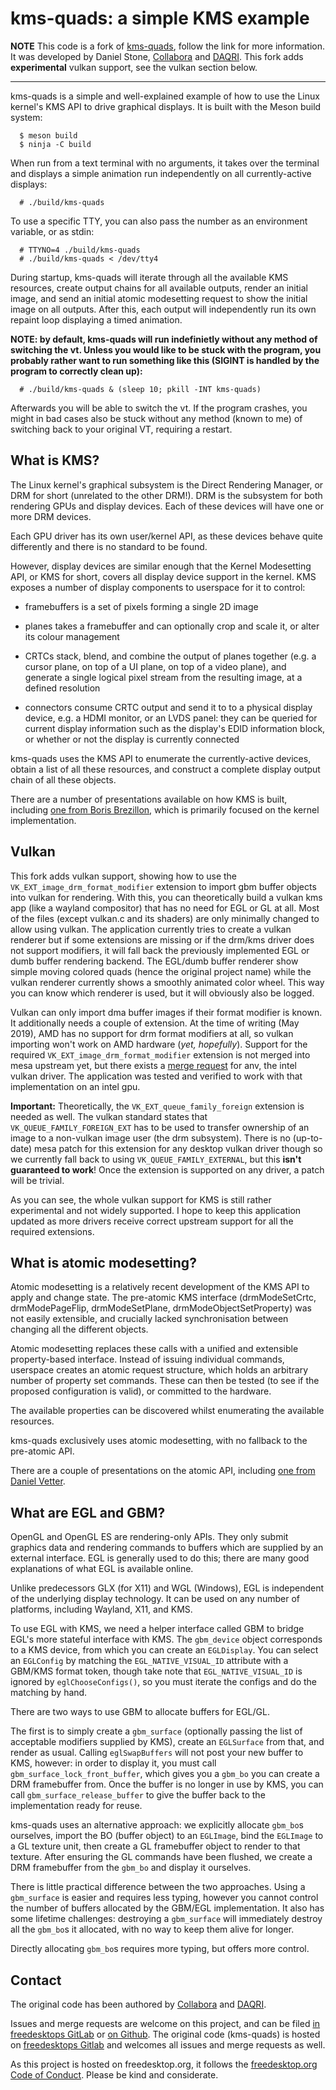 # kms-quads: a simple KMS example

**NOTE** This code is a fork of [kms-quads](https://gitlab.freedesktop.org/daniels/kms-quads),
follow the link for more information.
It was developed by Daniel Stone, [Collabora](https://www.collabora.com)
and [DAQRI](https://www.daqri.com). This fork adds **experimental** vulkan support,
see the vulkan section below.

---

kms-quads is a simple and well-explained example of how to use the Linux
kernel's KMS API to drive graphical displays. It is built with the Meson build
system:
```shell
  $ meson build
  $ ninja -C build
```

When run from a text terminal with no arguments, it takes over the terminal and
displays a simple animation run independently on all currently-active displays:
```shell
  # ./build/kms-quads
```

To use a specific TTY, you can also pass the number as an environment variable,
or as stdin:
```shell
  # TTYNO=4 ./build/kms-quads
  # ./build/kms-quads < /dev/tty4
```

During startup, kms-quads will iterate through all the available KMS resources,
create output chains for all available outputs, render an initial image, and
send an initial atomic modesetting request to show the initial image on all
outputs. After this, each output will independently run its own repaint loop
displaying a timed animation.

**NOTE: by default, kms-quads will run indefinietly without any method
of switching the vt. Unless you would like to be stuck with the program,
you probably rather want to run something like this (SIGINT is handled
by the program to correctly clean up):**
```shell
  # ./build/kms-quads & (sleep 10; pkill -INT kms-quads)
```

Afterwards you will be able to switch the vt. If the program crashes,
you might in bad cases also be stuck without any method (known to me)
of switching back to your original VT, requiring a restart.

## What is KMS?

The Linux kernel's graphical subsystem is the Direct Rendering Manager, or DRM
for short (unrelated to the other DRM!). DRM is the subsystem for both
rendering GPUs and display devices. Each of these devices will have one or
more DRM devices.

Each GPU driver has its own user/kernel API, as these devices behave quite
differently and there is no standard to be found.

However, display devices are similar enough that the Kernel Modesetting API, or
KMS for short, covers all display device support in the kernel. KMS exposes a
number of display components to userspace for it to control:

  * framebuffers is a set of pixels forming a single 2D image

  * planes takes a framebuffer and can optionally crop and scale it, or alter
    its colour management

  * CRTCs stack, blend, and combine the output of planes together (e.g. a
    cursor plane, on top of a UI plane, on top of a video plane), and generate
    a single logical pixel stream from the resulting image, at a defined
    resolution

  * connectors consume CRTC output and send it to to a physical display device,
    e.g. a HDMI monitor, or an LVDS panel: they can be queried for current
    display information such as the display's EDID information block, or
    whether or not the display is currently connected

kms-quads uses the KMS API to enumerate the currently-active devices, obtain a
list of all these resources, and construct a complete display output chain of
all these objects.

There are a number of presentations available on how KMS is built, including
[one from Boris
Brezillon](https://events.static.linuxfound.org/sites/events/files/slides/brezillon-drm-kms.pdf),
which is primarily focused on the kernel implementation.

## Vulkan

This fork adds vulkan support, showing how to use the `VK_EXT_image_drm_format_modifier`
extension to import gbm buffer objects into vulkan for rendering. With
this, you can theoretically build a vulkan kms app (like a wayland compositor)
that has no need for EGL or GL at all.
Most of the files (except vulkan.c and its shaders) are only
minimally changed to allow using vulkan. The application currently
tries to create a vulkan renderer but if some extensions are missing
or if the drm/kms driver does not support modifiers, it will fall
back the previously implemented EGL or dumb buffer rendering backend.
The EGL/dumb buffer renderer show simple moving colored quads (hence
the original project name) while the vulkan renderer currently shows a
smoothly animated color wheel. This way you can know which renderer
is used, but it will obviously also be logged.

Vulkan can only import dma buffer images if their format modifier is known.
It additionally needs a couple of extension. At the time of writing (May 2019),
AMD has no support for drm format modifiers at all, so vulkan importing won't
work on AMD hardware (*yet, hopefully*).
Support for the required `VK_EXT_image_drm_format_modifier`
extension is not merged into mesa upstream yet, but there exists a [merge
request](https://gitlab.freedesktop.org/mesa/mesa/merge_requests/515) for
anv, the intel vulkan driver. The application was tested and verified
to work with that implementation on an intel gpu.

**Important:** Theoretically, the `VK_EXT_queue_family_foreign` extension
is needed as well. The vulkan standard states that `VK_QUEUE_FAMILY_FOREIGN_EXT`
has to be used to transfer ownership of an image to a non-vulkan image
user (the drm subsystem). There is no (up-to-date) mesa patch for this extension
for any desktop vulkan driver though so we currently fall back to using
`VK_QUEUE_FAMILY_EXTERNAL`, but this **isn't guaranteed to work**! Once the
extension is supported on any driver, a patch will be trivial.

As you can see, the whole vulkan support for KMS is still rather experimental
and not widely supported. I hope to keep this application updated as more
drivers receive correct upstream support for all the required extensions.

## What is atomic modesetting?

Atomic modesetting is a relatively recent development of the KMS API to apply
and change state. The pre-atomic KMS interface (drmModeSetCrtc,
drmModePageFlip, drmModeSetPlane, drmModeObjectSetProperty) was not easily
extensible, and crucially lacked synchronisation between changing all the
different objects.

Atomic modesetting replaces these calls with a unified and extensible
property-based interface. Instead of issuing individual commands, userspace
creates an atomic request structure, which holds an arbitrary number of
property set commands. These can then be tested (to see if the proposed
configuration is valid), or committed to the hardware.

The available properties can be discovered whilst enumerating the available
resources.

kms-quads exclusively uses atomic modesetting, with no fallback to the
pre-atomic API.

There are a couple of presentations on the atomic API, including [one from
Daniel Vetter](https://www.youtube.com/watch?v=LjiB_JeDn2M).


## What are EGL and GBM?

OpenGL and OpenGL ES are rendering-only APIs. They only submit graphics data
and rendering commands to buffers which are supplied by an external interface.
EGL is generally used to do this; there are many good explanations of what EGL
is available online.

Unlike predecessors GLX (for X11) and WGL (Windows), EGL is independent of the
underlying display technology. It can be used on any number of platforms,
including Wayland, X11, and KMS.

To use EGL with KMS, we need a helper interface called GBM to bridge EGL's
more stateful interface with KMS. The `gbm_device` object corresponds to a KMS
device, from which you can create an `EGLDisplay`. You can select an
`EGLConfig` by matching the `EGL_NATIVE_VISUAL_ID` attribute with a GBM/KMS
format token, though take note that `EGL_NATIVE_VISUAL_ID` is ignored by
`eglChooseConfigs()`, so you must iterate the configs and do the matching by
hand.

There are two ways to use GBM to allocate buffers for EGL/GL.

The first is to simply create a `gbm_surface` (optionally passing the list of
acceptable modifiers supplied by KMS), create an `EGLSurface` from that, and
render as usual. Calling `eglSwapBuffers` will not post your new buffer to KMS,
however: in order to display it, you must call `gbm_surface_lock_front_buffer`,
which gives you a `gbm_bo` you can create a DRM framebuffer from. Once the
buffer is no longer in use by KMS, you can call `gbm_surface_release_buffer` to
give the buffer back to the implementation ready for reuse.

kms-quads uses an alternative approach: we explicitly allocate `gbm_bo`s
ourselves, import the BO (buffer object) to an `EGLImage`, bind the `EGLImage`
to a GL texture unit, then create a GL framebuffer object to render to that
texture. After ensuring the GL commands have been flushed, we create a DRM
framebuffer from the `gbm_bo` and display it ourselves.

There is little practical difference between the two approaches. Using a
`gbm_surface` is easier and requires less typing, however you cannot control the
number of buffers allocated by the GBM/EGL implementation. It also has some
lifetime challenges: destroying a `gbm_surface` will immediately destroy all
the `gbm_bo`s it allocated, with no way to keep them alive for longer.

Directly allocating `gbm_bo`s requires more typing, but offers more control.

## Contact

The original code has been authored by [Collabora](https://www.collabora.com)
and [DAQRI](https://www.daqri.com).

Issues and merge requests are welcome on this project, and can be filed [in
freedesktops GitLab](https://gitlab.freedesktop.org/nyorain/kms-vulkan) or
[on Github](https://github.com/nyorain/kms-vulkan).
The original code (kms-quads) is hosted on [freedesktops
Gitlab](https://gitlab.freedesktop.org/daniels/kms-quads) and
welcomes all issues and merge requests as well.

As this project is hosted on freedesktop.org, it follows the [freedesktop.org
Code of Conduct](https://www.freedesktop.org/wiki/CodeOfConduct). Please be
kind and considerate.
